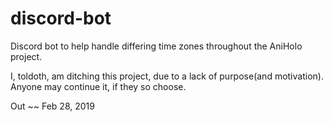 # discord-bot

Discord bot to help handle differing time zones throughout the AniHolo project.

I, toldoth, am ditching this project, due to a lack of purpose(and motivation). Anyone may continue it, if they so choose.

Out ~~ Feb 28, 2019

